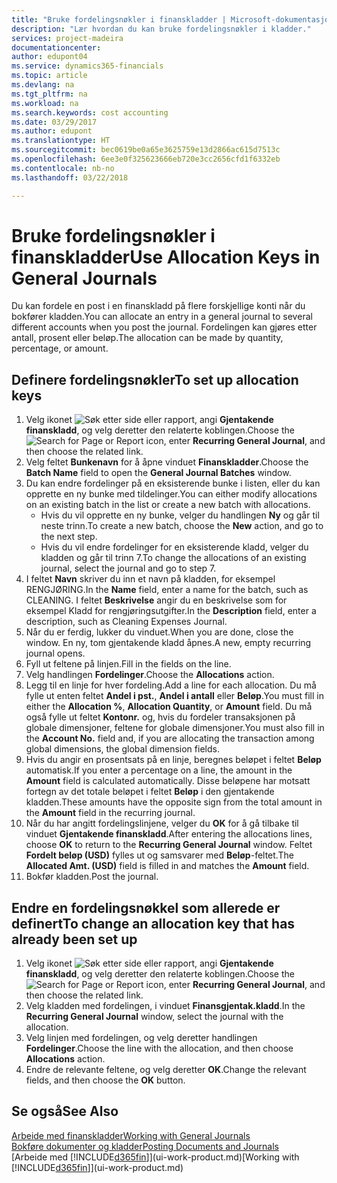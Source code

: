 ```yaml
---
title: "Bruke fordelingsnøkler i finanskladder | Microsoft-dokumentasjon"
description: "Lær hvordan du kan bruke fordelingsnøkler i kladder."
services: project-madeira
documentationcenter: 
author: edupont04
ms.service: dynamics365-financials
ms.topic: article
ms.devlang: na
ms.tgt_pltfrm: na
ms.workload: na
ms.search.keywords: cost accounting
ms.date: 03/29/2017
ms.author: edupont
ms.translationtype: HT
ms.sourcegitcommit: bec0619be0a65e3625759e13d2866ac615d7513c
ms.openlocfilehash: 6ee3e0f325623666eb720e3cc2656cfd1f6332eb
ms.contentlocale: nb-no
ms.lasthandoff: 03/22/2018

---
```

# <a name="use-allocation-keys-in-general-journals"></a><span data-ttu-id="05b0c-103">Bruke fordelingsnøkler i finanskladder</span><span class="sxs-lookup"><span data-stu-id="05b0c-103">Use Allocation Keys in General Journals</span></span>
<span data-ttu-id="05b0c-104">Du kan fordele en post i en finanskladd på flere forskjellige konti når du bokfører kladden.</span><span class="sxs-lookup"><span data-stu-id="05b0c-104">You can allocate an entry in a general journal to several different accounts when you post the journal.</span></span> <span data-ttu-id="05b0c-105">Fordelingen kan gjøres etter antall, prosent eller beløp.</span><span class="sxs-lookup"><span data-stu-id="05b0c-105">The allocation can be made by quantity, percentage, or amount.</span></span>

## <a name="to-set-up-allocation-keys"></a><span data-ttu-id="05b0c-106">Definere fordelingsnøkler</span><span class="sxs-lookup"><span data-stu-id="05b0c-106">To set up allocation keys</span></span>
1. <span data-ttu-id="05b0c-107">Velg ikonet ![Søk etter side eller rapport](media/ui-search/search_small.png "Søk etter side eller rapport"), angi **Gjentakende finanskladd**, og velg deretter den relaterte koblingen.</span><span class="sxs-lookup"><span data-stu-id="05b0c-107">Choose the ![Search for Page or Report](media/ui-search/search_small.png "Search for Page or Report icon") icon, enter **Recurring General Journal**, and then choose the related link.</span></span>
2. <span data-ttu-id="05b0c-108">Velg feltet **Bunkenavn** for å åpne vinduet **Finanskladder**.</span><span class="sxs-lookup"><span data-stu-id="05b0c-108">Choose the **Batch Name** field to open the **General Journal Batches** window.</span></span>
3. <span data-ttu-id="05b0c-109">Du kan endre fordelinger på en eksisterende bunke i listen, eller du kan opprette en ny bunke med tildelinger.</span><span class="sxs-lookup"><span data-stu-id="05b0c-109">You can either modify allocations on an existing batch in the list or create a new batch with allocations.</span></span>
   * <span data-ttu-id="05b0c-110">Hvis du vil opprette en ny bunke, velger du handlingen **Ny** og går til neste trinn.</span><span class="sxs-lookup"><span data-stu-id="05b0c-110">To create a new batch, choose the **New** action, and go to the next step.</span></span>
   * <span data-ttu-id="05b0c-111">Hvis du vil endre fordelinger for en eksisterende kladd, velger du kladden og går til trinn 7.</span><span class="sxs-lookup"><span data-stu-id="05b0c-111">To change the allocations of an existing journal, select the journal and go to step 7.</span></span>    
4. <span data-ttu-id="05b0c-112">I feltet **Navn** skriver du inn et navn på kladden, for eksempel RENGJØRING.</span><span class="sxs-lookup"><span data-stu-id="05b0c-112">In the **Name** field, enter a name for the batch, such as CLEANING.</span></span> <span data-ttu-id="05b0c-113">I feltet **Beskrivelse** angir du en beskrivelse som for eksempel Kladd for rengjøringsutgifter.</span><span class="sxs-lookup"><span data-stu-id="05b0c-113">In the **Description** field, enter a description, such as Cleaning Expenses Journal.</span></span>
5. <span data-ttu-id="05b0c-114">Når du er ferdig, lukker du vinduet.</span><span class="sxs-lookup"><span data-stu-id="05b0c-114">When you are done, close the window.</span></span> <span data-ttu-id="05b0c-115">En ny, tom gjentakende kladd åpnes.</span><span class="sxs-lookup"><span data-stu-id="05b0c-115">A new, empty recurring journal opens.</span></span>
6. <span data-ttu-id="05b0c-116">Fyll ut feltene på linjen.</span><span class="sxs-lookup"><span data-stu-id="05b0c-116">Fill in the fields on the line.</span></span>
7. <span data-ttu-id="05b0c-117">Velg handlingen **Fordelinger**.</span><span class="sxs-lookup"><span data-stu-id="05b0c-117">Choose the **Allocations** action.</span></span>
8. <span data-ttu-id="05b0c-118">Legg til en linje for hver fordeling.</span><span class="sxs-lookup"><span data-stu-id="05b0c-118">Add a line for each allocation.</span></span> <span data-ttu-id="05b0c-119">Du må fylle ut enten feltet **Andel i pst.**, **Andel i antall** eller **Beløp**.</span><span class="sxs-lookup"><span data-stu-id="05b0c-119">You must fill in either the **Allocation %**, **Allocation Quantity**, or **Amount** field.</span></span> <span data-ttu-id="05b0c-120">Du må også fylle ut feltet **Kontonr.** og, hvis du fordeler transaksjonen på globale dimensjoner, feltene for globale dimensjoner.</span><span class="sxs-lookup"><span data-stu-id="05b0c-120">You must also fill in the **Account No.** field and, if you are allocating the transaction among global dimensions, the global dimension fields.</span></span>
9. <span data-ttu-id="05b0c-121">Hvis du angir en prosentsats på en linje, beregnes beløpet i feltet **Beløp** automatisk.</span><span class="sxs-lookup"><span data-stu-id="05b0c-121">If you enter a percentage on a line, the amount in the **Amount** field is calculated automatically.</span></span> <span data-ttu-id="05b0c-122">Disse beløpene har motsatt fortegn av det totale beløpet i feltet **Beløp** i den gjentakende kladden.</span><span class="sxs-lookup"><span data-stu-id="05b0c-122">These amounts have the opposite sign from the total amount in the **Amount** field in the recurring journal.</span></span>
10. <span data-ttu-id="05b0c-123">Når du har angitt fordelingslinjene, velger du **OK** for å gå tilbake til vinduet **Gjentakende finanskladd**.</span><span class="sxs-lookup"><span data-stu-id="05b0c-123">After entering the allocations lines, choose **OK** to return to the **Recurring General Journal** window.</span></span> <span data-ttu-id="05b0c-124">Feltet **Fordelt beløp (USD)** fylles ut og samsvarer med **Beløp**-feltet.</span><span class="sxs-lookup"><span data-stu-id="05b0c-124">The **Allocated Amt. (USD)** field is filled in and matches the **Amount** field.</span></span>
11. <span data-ttu-id="05b0c-125">Bokfør kladden.</span><span class="sxs-lookup"><span data-stu-id="05b0c-125">Post the journal.</span></span>

## <a name="to-change-an-allocation-key-that-has-already-been-set-up"></a><span data-ttu-id="05b0c-126">Endre en fordelingsnøkkel som allerede er definert</span><span class="sxs-lookup"><span data-stu-id="05b0c-126">To change an allocation key that has already been set up</span></span>
1. <span data-ttu-id="05b0c-127">Velg ikonet ![Søk etter side eller rapport](media/ui-search/search_small.png "Søk etter side eller rapport"), angi **Gjentakende finanskladd**, og velg deretter den relaterte koblingen.</span><span class="sxs-lookup"><span data-stu-id="05b0c-127">Choose the ![Search for Page or Report](media/ui-search/search_small.png "Search for Page or Report icon") icon, enter **Recurring General Journal**, and then choose the related link.</span></span>
2. <span data-ttu-id="05b0c-128">Velg kladden med fordelingen, i vinduet **Finansgjentak.kladd**.</span><span class="sxs-lookup"><span data-stu-id="05b0c-128">In the **Recurring General Journal** window, select the journal with the allocation.</span></span>
3. <span data-ttu-id="05b0c-129">Velg linjen med fordelingen, og velg deretter handlingen **Fordelinger**.</span><span class="sxs-lookup"><span data-stu-id="05b0c-129">Choose the line with the allocation, and then choose **Allocations** action.</span></span>
4. <span data-ttu-id="05b0c-130">Endre de relevante feltene, og velg deretter **OK**.</span><span class="sxs-lookup"><span data-stu-id="05b0c-130">Change the relevant fields, and then choose the **OK** button.</span></span>

## <a name="see-also"></a><span data-ttu-id="05b0c-131">Se også</span><span class="sxs-lookup"><span data-stu-id="05b0c-131">See Also</span></span>
[<span data-ttu-id="05b0c-132">Arbeide med finanskladder</span><span class="sxs-lookup"><span data-stu-id="05b0c-132">Working with General Journals</span></span>](ui-work-general-journals.md)  
[<span data-ttu-id="05b0c-133">Bokføre dokumenter og kladder</span><span class="sxs-lookup"><span data-stu-id="05b0c-133">Posting Documents and Journals</span></span>](ui-post-documents-journals.md)  
<span data-ttu-id="05b0c-134">[Arbeide med [!INCLUDE[d365fin](includes/d365fin_md.md)]](ui-work-product.md)</span><span class="sxs-lookup"><span data-stu-id="05b0c-134">[Working with [!INCLUDE[d365fin](includes/d365fin_md.md)]](ui-work-product.md)</span></span>

